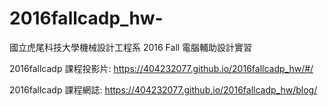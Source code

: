 # 2016fallcadp_hw-

國立虎尾科技大學機械設計工程系 2016 Fall 電腦輔助設計實習

2016fallcadp 課程投影片: https://404232077.github.io/2016fallcadp_hw/#/

2016fallcadp 課程網誌: https://404232077.github.io/2016fallcadp_hw/blog/
